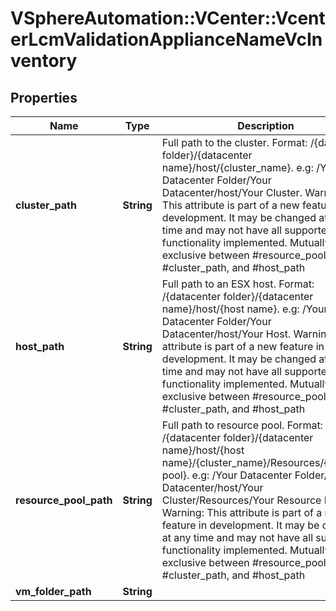 # VSphereAutomation::VCenter::VcenterLcmValidationApplianceNameVcInventory

## Properties
Name | Type | Description | Notes
------------ | ------------- | ------------- | -------------
**cluster_path** | **String** | Full path to the cluster. Format: /{datacenter folder}/{datacenter name}/host/{cluster_name}. e.g: /Your Datacenter Folder/Your Datacenter/host/Your Cluster. Warning: This attribute is part of a new feature in development. It may be changed at any time and may not have all supported functionality implemented. Mutually exclusive between #resource_pool_path, #cluster_path, and #host_path | [optional] 
**host_path** | **String** | Full path to an ESX host. Format: /{datacenter folder}/{datacenter name}/host/{host name}. e.g: /Your Datacenter Folder/Your Datacenter/host/Your Host. Warning: This attribute is part of a new feature in development. It may be changed at any time and may not have all supported functionality implemented. Mutually exclusive between #resource_pool_path, #cluster_path, and #host_path | [optional] 
**resource_pool_path** | **String** | Full path to resource pool. Format: /{datacenter folder}/{datacenter name}/host/{host name}/{cluster_name}/Resources/{resource pool}. e.g: /Your Datacenter Folder/Your Datacenter/host/Your Cluster/Resources/Your Resource Pool. Warning: This attribute is part of a new feature in development. It may be changed at any time and may not have all supported functionality implemented. Mutually exclusive between #resource_pool_path, #cluster_path, and #host_path | [optional] 
**vm_folder_path** | **String** |  | [optional] 


